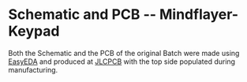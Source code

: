 # Schematic and PCB -- Mindflayer-Keypad

Both the Schematic and the PCB of the original Batch were made using [EasyEDA](https://easyeda.com/) and produced at [JLCPCB](https://jlcpcb.com/) with the top side populated during manufacturing.
